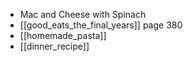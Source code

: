 - Mac and Cheese with Spinach
- [[good_eats_the_final_years]] page 380
- [[homemade_pasta]]
- [[dinner_recipe]]